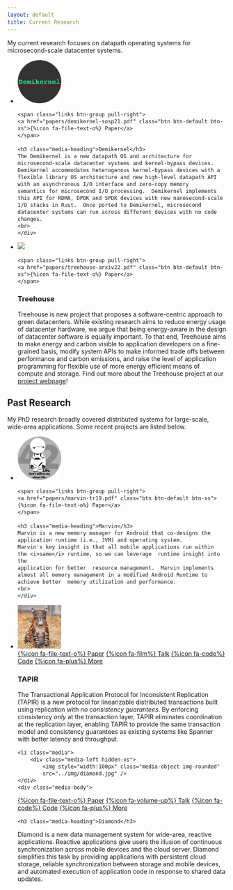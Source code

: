 ```yaml
---
layout: default
title: Current Research
---
```


My current research focuses on datapath operating systems for
microsecond-scale datacenter systems.



<ul class="media-list">
<li class="media">
<div class="media-left hidden-xs">
<img style="width:100px" class="media-object img-circle" src="../img/demikernel.jpg" />
</div>
<div class="media-body">

    <span class="links btn-group pull-right">
    <a href="papers/demikernel-sosp21.pdf" class="btn btn-default btn-xs">{%icon fa-file-text-o%} Paper</a>
    </span>

    <h3 class="media-heading">Demikernel</h3>
    The Demikernel is a new datapath OS and architecture for
    microsecond-scale datacenter systems and kernel-bypass devices.
    Demikernel accommodates heterogenous kernel-bypass devices with a
    flexible library OS architecture and new high-level datapath API
    with an asynchronous I/O interface and zero-copy memory
    semantics for microsecond I/O processing.  Demikernel implements
    this API for RDMA, DPDK and SPDK devices with new nanosecond-scale
    I/O stacks in Rust.  Once ported to Demikernel, microsecond
    datacenter systems can run across different devices with no code changes.
    <br>
    </div>

</li>

<li class="media">
<div class="media-left hidden-xs">
<img style="width:100px" class="media-object img-circle" src="../img/treehouse.png" />
</div>
<div class="media-body">

    <span class="links btn-group pull-right">
    <a href="papers/treehouse-arxiv22.pdf" class="btn btn-default btn-xs">{%icon fa-file-text-o%} Paper</a>
    </span>
<h3 class="media-heading">Treehouse</h3>

Treehouse is new project that proposes a software-centric approach to
green datacenters. While existing research aims to reduce energy usage
of datacenter hardware, we argue that being energy-aware in the design
of datacenter software is equally important.  To that end, Treehouse
aims to make energy and carbon visible to application developers on a
fine-grained basis, modify system APIs to make informed trade offs
between performance and carbon emissions, and raise the level of
application programming for flexible use of more energy efficient
means of compute and storage. Find out more about the Treehouse project at our <a href="https://treehouse-research.github.io">project webpage</a>!
    <br>
    </div>

</li>
</ul>

## Past Research

My PhD research broadly covered distributed systems for large-scale,
wide-area applications. Some recent projects are listed below.

<ul class="media-list">
<li class="media">
<div class="media-left hidden-xs">
<img style="width:100px" class="media-object img-circle" src="../img/marvin.jpg" />
</div>
<div class="media-body">

    <span class="links btn-group pull-right">
    <a href="papers/marvin-tr19.pdf" class="btn btn-default btn-xs">{%icon fa-file-text-o%} Paper</a>
    </span>

    <h3 class="media-heading">Marvin</h3>
    Marvin is a new memory manager for Android that co-designs the
    application runtime (i.e., JVM) and operating system.
    Marvin's key insight is that all mobile applications run within
    the <i>same</i> runtime, so we can leverage  runtime insight into the
    application for better  resource management.  Marvin implements
    almost all memory management in a modified Android Runtime to
    achieve better  memory utilization and performance.
    <br>
    </div>

</li>
    <li class="media">
		<div class="media-left hidden-xs">
    <img style="width:100px" class="media-object img-rounded"
    src="../img/felix.jpg" />
	</div>
	<div class="media-body">

<span class="links btn-group pull-right">
<a href="papers/tapir-sosp15.pdf" class="btn btn-default btn-xs">{%icon fa-file-text-o%} Paper</a>
<a href="https://www.youtube.com/watch?v=yE3eMxYJDiE" class="btn btn-default btn-xs">{%icon fa-film%} Talk</a>
<a href="https://github.com/UWSysLab/tapir" class="btn btn-default btn-xs">{%icon fa-code%} Code</a>
<a href="tapir/index.html" class="btn btn-default btn-xs">{%icon fa-plus%} More</a>
</span>

<h3 class="media-heading">TAPIR</h3>

The Transactional Application Protocol for Inconsistent Replication
(TAPIR) is a new protocol for linearizable distributed transactions
built using replication with <em>no consistency guarantees</em>. By
enforcing consistency <em>only</em> at the transaction layer, TAPIR
eliminates coordination at the replication layer, enabling TAPIR to
provide the same transaction model and consistency guarantees as
existing systems like Spanner with better latency and throughput.
</div>
</li>

    <li class="media">
		<div class="media-left hidden-xs">
			<img style="width:100px" class="media-object img-rounded"
			src="../img/diamond.jpg" />
	</div>
	<div class="media-body">
	
<span class="links btn-group pull-right">
<a href="papers/diamond-osdi16.pdf" class="btn btn-default btn-xs">{%icon fa-file-text-o%} Paper</a>
<a href="https://www.usenix.org/conference/osdi16/technical-sessions/presentation/zhang-irene" class="btn btn-default btn-xs">{%icon fa-volume-up%} Talk</a>
<a href="https://github.com/UWSysLab/diamond" class="btn btn-default btn-xs">{%icon fa-code%} Code</a>
<a href="//sapphire.cs.washington.edu/research/project/diamond.html" class="btn btn-default btn-xs">{%icon fa-plus%} More</a>
</span>

	<h3 class="media-heading">Diamond</h3>

Diamond is a new data management system for wide-area, reactive
applications.  Reactive applications give users the illusion of
continuous synchronization across mobile devices and the cloud server.
Diamond simplifies this task by providing applications with persistent
cloud storage, reliable synchronization between storage and mobile
devices, and automated execution of application code in response to
shared data updates.  </li>

</ul>




